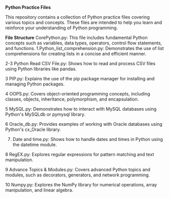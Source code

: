 **Python Practice Files**

This repository contains a collection of Python practice files covering various topics and concepts. These files are intended to help you learn and reinforce your understanding of Python programming.

**File Structure**
CorePython.py: This file includes fundamental Python concepts such as variables, data types, operators, control flow statements, and functions.
1.Python_list_comprehension.py: Demonstrates the use of list comprehensions for creating lists in a concise and efficient manner.


2-3 Python Read CSV File.py: Shows how to read and process CSV files using Python libraries like pandas.


3 PIP.py: Explains the use of the pip package manager for installing and managing Python packages.


4 OOPS.py: Covers object-oriented programming concepts, including classes, objects, inheritance, polymorphism, and encapsulation.


5 MySQL.py: Demonstrates how to interact with MySQL databases using Python's MySQLdb or pymysql library.


6 Oracle_db.py: Provides examples of working with Oracle databases using Python's cx_Oracle library.


7. Date and time.py: Shows how to handle dates and times in Python using the datetime module.

   
8 RegEX.py: Explores regular expressions for pattern matching and text manipulation.


9 Advance Topics & Modules.py: Covers advanced Python topics and modules, such as decorators, generators, and network programming.


10 Numpy.py: Explores the NumPy library for numerical operations, array manipulation, and linear algebra.
